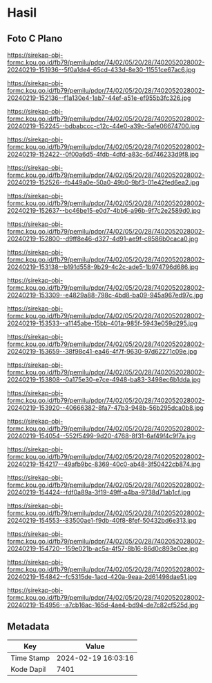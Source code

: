 # Hasil

## Foto C Plano

https://sirekap-obj-formc.kpu.go.id/fb79/pemilu/pdpr/74/02/05/20/28/7402052028002-20240219-151936--5f0a1de4-65cd-433d-8e30-11551ce67ac6.jpg

https://sirekap-obj-formc.kpu.go.id/fb79/pemilu/pdpr/74/02/05/20/28/7402052028002-20240219-152136--f1a130e4-1ab7-44ef-a51e-ef955b3fc326.jpg

https://sirekap-obj-formc.kpu.go.id/fb79/pemilu/pdpr/74/02/05/20/28/7402052028002-20240219-152245--bdbabccc-c12c-44e0-a39c-5afe06674700.jpg

https://sirekap-obj-formc.kpu.go.id/fb79/pemilu/pdpr/74/02/05/20/28/7402052028002-20240219-152422--0f00a6d5-4fdb-4dfd-a83c-6d746233d9f8.jpg

https://sirekap-obj-formc.kpu.go.id/fb79/pemilu/pdpr/74/02/05/20/28/7402052028002-20240219-152526--fb449a0e-50a0-49b0-9bf3-01e42fed6ea2.jpg

https://sirekap-obj-formc.kpu.go.id/fb79/pemilu/pdpr/74/02/05/20/28/7402052028002-20240219-152637--bc46be15-e0d7-4bb6-a96b-9f7c2e2589d0.jpg

https://sirekap-obj-formc.kpu.go.id/fb79/pemilu/pdpr/74/02/05/20/28/7402052028002-20240219-152800--d9ff8e46-d327-4d91-ae9f-c8586b0caca0.jpg

https://sirekap-obj-formc.kpu.go.id/fb79/pemilu/pdpr/74/02/05/20/28/7402052028002-20240219-153138--b191d558-9b29-4c2c-ade5-1b974796d686.jpg

https://sirekap-obj-formc.kpu.go.id/fb79/pemilu/pdpr/74/02/05/20/28/7402052028002-20240219-153309--e4829a88-798c-4bd8-ba09-945a967ed97c.jpg

https://sirekap-obj-formc.kpu.go.id/fb79/pemilu/pdpr/74/02/05/20/28/7402052028002-20240219-153533--a1145abe-15bb-401a-985f-5943e059d295.jpg

https://sirekap-obj-formc.kpu.go.id/fb79/pemilu/pdpr/74/02/05/20/28/7402052028002-20240219-153659--38f98c41-ea46-4f7f-9630-97d62271c09e.jpg

https://sirekap-obj-formc.kpu.go.id/fb79/pemilu/pdpr/74/02/05/20/28/7402052028002-20240219-153808--0a175e30-e7ce-4948-ba83-3498ec6b1dda.jpg

https://sirekap-obj-formc.kpu.go.id/fb79/pemilu/pdpr/74/02/05/20/28/7402052028002-20240219-153920--40666382-8fa7-47b3-948b-56b295dca0b8.jpg

https://sirekap-obj-formc.kpu.go.id/fb79/pemilu/pdpr/74/02/05/20/28/7402052028002-20240219-154054--552f5499-9d20-4768-8f31-6af49f4c9f7a.jpg

https://sirekap-obj-formc.kpu.go.id/fb79/pemilu/pdpr/74/02/05/20/28/7402052028002-20240219-154217--49afb9bc-8369-40c0-ab48-3f50422cb874.jpg

https://sirekap-obj-formc.kpu.go.id/fb79/pemilu/pdpr/74/02/05/20/28/7402052028002-20240219-154424--fdf0a89a-3f19-49ff-a4ba-9738d71ab1cf.jpg

https://sirekap-obj-formc.kpu.go.id/fb79/pemilu/pdpr/74/02/05/20/28/7402052028002-20240219-154553--83500ae1-f9db-40f8-8fef-50432bd6e313.jpg

https://sirekap-obj-formc.kpu.go.id/fb79/pemilu/pdpr/74/02/05/20/28/7402052028002-20240219-154720--159e021b-ac5a-4f57-8b16-86d0c893e0ee.jpg

https://sirekap-obj-formc.kpu.go.id/fb79/pemilu/pdpr/74/02/05/20/28/7402052028002-20240219-154842--fc5315de-1acd-420a-9eaa-2d61498dae51.jpg

https://sirekap-obj-formc.kpu.go.id/fb79/pemilu/pdpr/74/02/05/20/28/7402052028002-20240219-154956--a7cb16ac-165d-4ae4-bd94-de7c82cf525d.jpg


## Metadata

| Key        | Value               |
| ---------- | ------------------- |
| Time Stamp | 2024-02-19 16:03:16 |
| Kode Dapil | 7401                |



